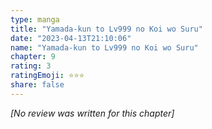 ```yaml
---
type: manga
title: "Yamada-kun to Lv999 no Koi wo Suru"
date: "2023-04-13T21:10:06"
name: "Yamada-kun to Lv999 no Koi wo Suru"
chapter: 9
rating: 3
ratingEmoji: ⭐️⭐️⭐️
share: false
---
```


_[No review was written for this chapter]_
